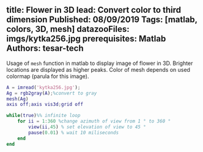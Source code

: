title: Flower in 3D
lead: Convert color to third dimension
Published: 08/09/2019
Tags: [matlab, colors, 3D, mesh]
datazooFiles: imgs/kytka256.jpg
prerequisites: Matlab
Authors: tesar-tech
---

Usage of `mesh` function in matlab to display image of flower in 3D. Brighter locations are displayed as higher peaks. Color of mesh depends on used colormap (parula for this image).

``` matlab
A = imread('kytka256.jpg');
Ag = rgb2gray(A);%convert to gray
mesh(Ag) 
axis off;axis vis3d;grid off

while(true)%% infinite loop
    for ii = 1:360 %change azimuth of view from 1 ° to 360 °
        view(ii,45) % set elevation of view to 45 °
        pause(0.01) % wait 10 miliseconds
    end
end
```